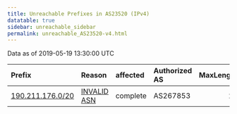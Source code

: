 ```yaml
---
title: Unreachable Prefixes in AS23520 (IPv4)
datatable: true
sidebar: unreachable_sidebar
permalink: unreachable_AS23520-v4.html
---
```


Data as of 2019-05-19 13:30:00 UTC


<div class="datatable-begin"></div>

| Prefix                                                     | Reason                                                                                                  | affected   | Authorized AS   |   MaxLength | Anchor                                         |   unreachable /24s |
|:-----------------------------------------------------------|:--------------------------------------------------------------------------------------------------------|:-----------|:----------------|------------:|:-----------------------------------------------|-------------------:|
| [190.211.176.0/20](https://stat.ripe.net/190.211.176.0/20) | [INVALID ASN](https://rpki-validator.ripe.net/announcement-preview?asn=AS23520&prefix=190.211.176.0/20) | complete   | AS267853        |          20 | [LACNIC](unreachable_LACNIC_RPKI_Root-v4.html) |                 16 |

<div class="datatable-end"></div>